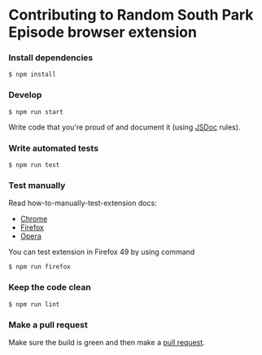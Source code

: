 # Contributing to Random South Park Episode browser extension

### Install dependencies

```
$ npm install
```

### Develop

```
$ npm run start
```

Write code that you're proud of and document it (using [JSDoc](http://usejsdoc.org/) rules).

### Write automated tests

```
$ npm run test
```

### Test manually

Read how-to-manually-test-extension docs:

- [Chrome](https://developer.chrome.com/extensions/getstarted#unpacked)
- [Firefox](https://developer.mozilla.org/en-US/Add-ons/WebExtensions/Temporary_Installation_in_Firefox)
- [Opera](https://dev.opera.com/extensions/testing/)

You can test extension in Firefox 49 by using command

```
$ npm run firefox
```

### Keep the code clean

```
$ npm run lint
```

### Make a pull request

Make sure the build is green and then make a [pull request](https://github.com/syyfilis/random-south-park-episode/pulls).
